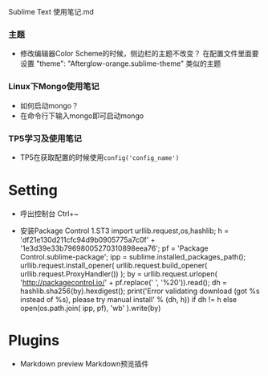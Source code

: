 Sublime Text 使用笔记.md



### 主题

- 修改编辑器Color Scheme的时候，侧边栏的主题不改变？
在配置文件里面要设置 "theme": "Afterglow-orange.sublime-theme" 类似的主题

### Linux下Mongo使用笔记

- 如何启动mongo？
- 在命令行下输入mongo即可启动mongo

### TP5学习及使用笔记
- TP5在获取配置的时候使用``config('config_name')``

# Setting
- 呼出控制台 Ctrl+~

- 安装Package Control
1.ST3
import urllib.request,os,hashlib; h = 'df21e130d211cfc94d9b0905775a7c0f' + '1e3d39e33b79698005270310898eea76'; pf = 'Package Control.sublime-package'; ipp = sublime.installed_packages_path(); urllib.request.install_opener( urllib.request.build_opener( urllib.request.ProxyHandler()) ); by = urllib.request.urlopen( 'http://packagecontrol.io/' + pf.replace(' ', '%20')).read(); dh = hashlib.sha256(by).hexdigest(); print('Error validating download (got %s instead of %s), please try manual install' % (dh, h)) if dh != h else open(os.path.join( ipp, pf), 'wb' ).write(by)


# Plugins
- Markdown preview	Markdown预览插件